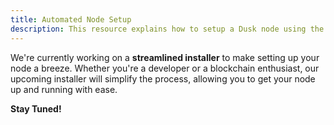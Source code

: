 ```yaml
---
title: Automated Node Setup
description: This resource explains how to setup a Dusk node using the installer
---
```


We're currently working on a **streamlined installer** to make setting up your node a breeze. Whether you're a developer or a blockchain enthusiast, our upcoming installer will simplify the process, allowing you to get your node up and running with ease.

**Stay Tuned!**
